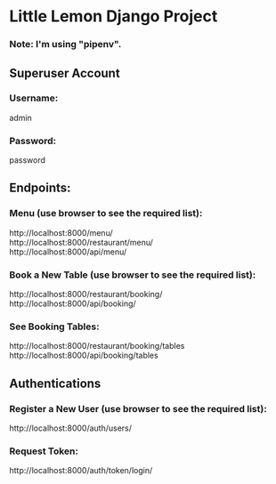 # Little Lemon Django Project
### Note: I'm using "pipenv".
## Superuser Account
### Username:
admin

### Password:
password

## Endpoints:
### Menu (use browser to see the required list):
http://localhost:8000/menu/<br/>
http://localhost:8000/restaurant/menu/<br/>
http://localhost:8000/api/menu/<br/>

### Book a New Table (use browser to see the required list):
http://localhost:8000/restaurant/booking/
http://localhost:8000/api/booking/

### See Booking Tables:
http://localhost:8000/restaurant/booking/tables<br/>
http://localhost:8000/api/booking/tables<br/>

## Authentications
### Register a New User (use browser to see the required list):
http://localhost:8000/auth/users/<br/>

### Request Token:
http://localhost:8000/auth/token/login/<br/>
